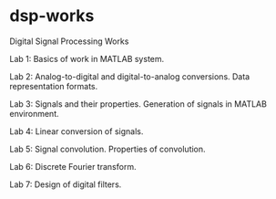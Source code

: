 # dsp-works
Digital Signal Processing Works

Lab 1: Basics of work in MATLAB system.

Lab 2: Analog-to-digital and digital-to-analog conversions.
Data representation formats.

Lab 3: Signals and their properties. Generation of signals in MATLAB environment.

Lab 4: Linear conversion of signals.

Lab 5: Signal convolution. Properties of convolution.

Lab 6: Discrete Fourier transform.

Lab 7: Design of digital filters.
